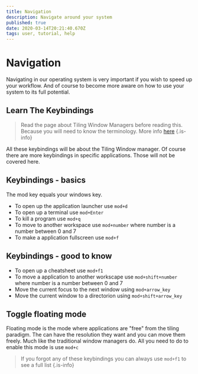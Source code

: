 ```yaml
---
title: Navigation
description: Navigate around your system
published: true
date: 2020-03-14T20:21:40.670Z
tags: user, tutorial, help
---
```


# Navigation
Navigating in our operating system is very important if you wish to speed up your workflow. And of course to become more aware on how to use your system to its full potential.

## Learn The Keybindings

>Read the page about Tiling Window Managers before reading this. Because you will need to know the terminology.
>More info [here](/user/tiling)
{.is-info}

All these keybindings will be about the Tiling Window manager. Of course there are more keybindings in specific applications. Those will not be covered here.

## Keybindings - basics
The mod key equals your windows key.

- To open up the application launcher use `mod+d`
- To open up a terminal use `mod+Enter`
- To kill a program use `mod+q`
- To move to another workspace use `mod+number` where number is a number between 0 and 7
- To make a application fullscreen use `mod+f`

## Keybindings - good to know

- To open up a cheatsheet use `mod+f1`
- To move a application to another workscape use `mod+shift+number` where number is a number between 0 and 7
- Move the current focus to the next window using `mod+arrow_key`
- Move the current window to a directorion using `mod+shift+arrow_key`

## Toggle floating mode
Floating mode is the mode where applications are "free" from the tiling paradigm. The can have the resolution they want and you can move them freely. Much like the traditional window managers do.
All you need to do to enable this mode is use `mod+c`

>If you forgot any of these keybindings you can always use `mod+f1` to see a full list
{.is-info}
